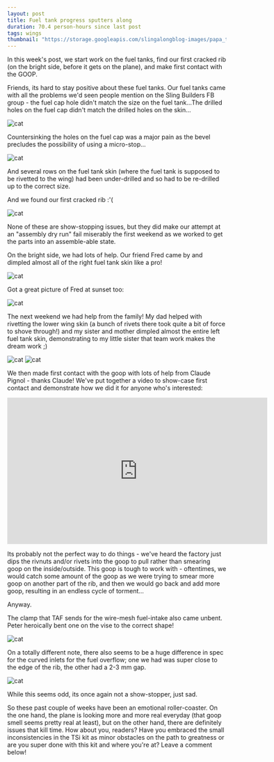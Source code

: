 ```yaml
---
layout: post
title: Fuel tank progress sputters along
duration: 70.4 person-hours since last post
tags: wings
thumbnail: "https://storage.googleapis.com/slingalongblog-images/papa_thumb.jpg"
---
```


In this week's post, we start work on the fuel tanks, find our first cracked rib (on the bright side, before it gets on the plane), and make first contact with the GOOP.

Friends, its hard to stay positive about these fuel tanks. Our fuel tanks came with all the problems we'd seen people mention on the Sling Builders FB group - the fuel cap hole didn't match the size on the fuel tank...The drilled holes on the fuel cap didn't match the drilled holes on the skin...

![cat](https://storage.googleapis.com/slingalongblog-images/20200823_144816.jpg)

Countersinking the holes on the fuel cap was a major pain as the bevel precludes the possibility of using a micro-stop...

![cat](https://storage.googleapis.com/slingalongblog-images/20200823_150944.jpg)

And several rows on the fuel tank skin (where the fuel tank is supposed to be rivetted to the wing) had been under-drilled and so had to be re-drilled up to the correct size.

And we found our first cracked rib :'(

![cat](https://storage.googleapis.com/slingalongblog-images/crack_rib.jpg)

None of these are show-stopping issues, but they did make our attempt at an "assembly dry run" fail miserably the first weekend as we worked to get the parts into an assemble-able state.

On the bright side, we had lots of help. Our friend Fred came by and dimpled almost all of the right fuel tank skin like a pro! 

![cat](https://storage.googleapis.com/slingalongblog-images/20200818_193211.jpg)

Got a great picture of Fred at sunset too:

![cat](https://storage.googleapis.com/slingalongblog-images/20200818_193222.jpg)

The next weekend we had help from the family! My dad helped with rivetting the lower wing skin (a bunch of rivets there took quite a bit of force to shove through!) and my sister and mother dimpled almost the entire left fuel tank skin, demonstrating to my little sister that team work makes the dream work ;)

![cat](https://storage.googleapis.com/slingalongblog-images/20200829_173619.jpg)
![cat](https://storage.googleapis.com/slingalongblog-images/20200829_173608.jpg)


We then made first contact with the goop with lots of help from Claude Pignol - thanks Claude! We've put together a video to show-case first contact and demonstrate how we did it for anyone who's interested:

<iframe width="598" height="336" src="https://www.youtube.com/embed/1rEfsyo7gKA" frameborder="0" allow="accelerometer; autoplay; encrypted-media; gyroscope; picture-in-picture" allowfullscreen></iframe>

Its probably not the perfect way to do things - we've heard the factory just dips the rivnuts and/or rivets into the goop to pull rather than smearing goop on the inside/outside. This goop is tough to work with - oftentimes, we would catch some amount of the goop as we were trying to smear more goop on another part of the rib, and then we would go back and add more goop, resulting in an endless cycle of torment...

Anyway.

The clamp that TAF sends for the wire-mesh fuel-intake also came unbent. Peter heroically bent one on the vise to the correct shape!

![cat](https://storage.googleapis.com/slingalongblog-images/clamp_bend.jpg)

On a totally different note, there also seems to be a huge difference in spec for the curved inlets for the fuel overflow; one we had was super close to the edge of the rib, the other had a 2-3 mm gap.

![cat](https://storage.googleapis.com/slingalongblog-images/bad_curves.jpg)

While this seems odd, its once again not a show-stopper, just sad.

So these past couple of weeks have been an emotional roller-coaster. On the one hand, the plane is looking more and more real everyday (that goop smell seems pretty real at least), but on the other hand, there are definitely issues that kill time. How about you, readers? Have you embraced the small inconsistencies in the TSi kit as minor obstacles on the path to greatness or are you super done with this kit and where you're at? Leave a comment below!
